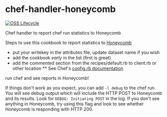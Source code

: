 # chef-handler-honeycomb

[![OSS Lifecycle](https://img.shields.io/osslifecycle/honeycombio/chef-handler-honeycomb)](https://github.com/honeycombio/home/blob/main/honeycomb-oss-lifecycle-and-practices.md)

Chef handler to report chef run statistics to Honeycomb

Steps to use this cookbook to report statistics to [Honeycomb](https://honeycomb.io)

* put your writekey in the attributes file, update dataset name if you wish
* add the cookbook *early* in the list (first is great)
* add the commented section from the recipes/default.rb to client.rb or other location
** See Chef's [config.rb documentation](https://docs.chef.io/config_rb_client.html)

run chef and see reports in Honeycomb!

If things don't work as you expect, you can add `-l debug` to the chef run. You
will see debug output which will include the HTTP POST to Honeycomb and its
results. Look for `DEBUG: Initiating POST` in the log. If you don't see
anything in Honeycomb, try using this flag and look to see whether Honeycomb is
responding with HTTP 200.
